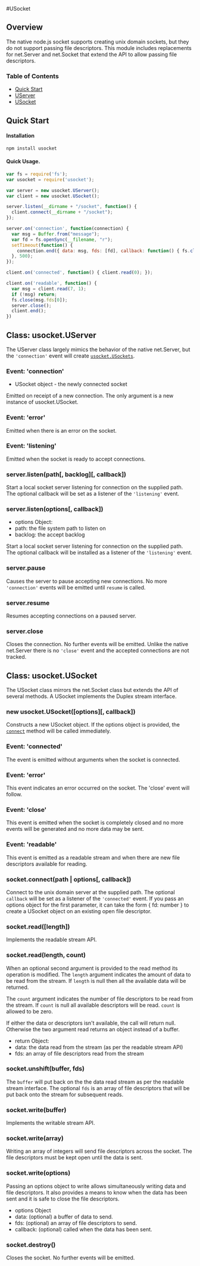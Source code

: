 #USocket

## Overview

The native node.js socket supports creating unix domain sockets, but
they do not support passing file descriptors. This module includes
replacements for net.Server and net.Socket that extend the API
to allow passing file descriptors.

### Table of Contents

 * [Quick Start](#quick-start)
 * [UServer](#class-usocketuserver)
 * [USocket](#class-usocketusocket)

## Quick Start

#### Installation

```shell
npm install usocket
```

#### Quick Usage.

```js
var fs = require('fs');
var usocket = require('usocket');

var server = new usocket.UServer();
var client = new usocket.USocket();

server.listen(__dirname + "/socket", function() {
  client.connect(__dirname + "/socket");
});

server.on('connection', function(connection) {
  var msg = Buffer.from("message");
  var fd = fs.openSync(__filename, "r");
  setTimeout(function() {
  	connection.end({ data: msg, fds: [fd], callback: function() { fs.close(fd); } });
  }, 500);
});

client.on('connected', function() { client.read(0); });

client.on('readable', function() {
  var msg = client.read(7, 1);
  if (!msg) return;
  fs.close(msg.fds[0]);
  server.close();
  client.end();
})
```

## Class: usocket.UServer

The UServer class largely mimics the behavior of the native net.Server, but
the `'connection'` event will create [`usocket.USockets`](#class-usocketusocket).

### Event: 'connection'

 * USocket object - the newly connected socket

Emitted on receipt of a new connection. The only argument is a new instance
of usocket.USocket.

### Event: 'error'

Emitted when there is an error on the socket.

### Event: 'listening'

Emitted when the socket is ready to accept connections.

### server.listen(path[, backlog][, callback])

Start a local socket server listening for connection on the supplied path.
The optional callback will be set as a listener of the `'listening'` event.

### server.listen(options[, callback])

 * options Object:
  * path: the file system path to listen on
  * backlog: the accept backlog

Start a local socket server listening for connection on the supplied path.
The optional callback will be installed as a listener of the `'listening'` event.

### server.pause

Causes the server to pause accepting new connections. No more `'connection'` events
will be emitted until `resume` is called.

### server.resume

Resumes accepting connections on a paused server.

### server.close

Closes the connection. No further events will be emitted. Unlike the native
net.Server there is no `'close'` event and the accepted connections are not
tracked.

## Class: usocket.USocket

The USocket class mirrors the net.Socket class but extends the API of several
methods. A USocket implements the Duplex stream interface.

### new usocket.USocket([options][, callback])

Constructs a new USocket object. If the options object is provided, the
[`connect`](#socketconnect) method will be called immediately.

### Event: 'connected'

The event is emitted without arguments when the socket is connected.

### Event: 'error'

This event indicates an error occurred on the socket. The 'close' event will
follow.

### Event: 'close'

This event is emitted when the socket is completely closed and no more
events will be generated and no more data may be sent.

### Event: 'readable'

This event is emitted as a readable stream and when there
are new file descriptors available for reading.

### socket.connect(path | options[, callback])

Connect to the unix domain server at the supplied path. The optional `callback`
will be set as a listener of the `'connected'` event. If you pass an options
object for the first parameter, it can take the form { fd: number } to create
a USocket object on an existing open file descriptor.

### socket.read([length])

Implements the readable stream API.

### socket.read(length, count)

When an optional second argument is provided to the read method its operation
is modified. The `length` argument indicates the amount of data to be read from
the stream. If `length` is null then all the available data will be returned.

The `count` argument indicates the number of file descriptors to be read from
the stream. If `count` is null all available descriptors will be read. `count`
is allowed to be zero.

If either the data or descriptors isn't available, the call will return
null. Otherwise the two argument read returns an object instead of a buffer.
 * return Object:
  * data: the data read from the stream (as per the readable stream API)
  * fds: an array of file descriptors read from the stream

### socket.unshift(buffer, fds)

The `buffer` will put back on the the data read stream as per the readable
stream interface. The optional `fds` is an array of file descriptors that
will be put back onto the stream for subsequent reads.

### socket.write(buffer)

Implements the writable stream API.

### socket.write(array)

Writing an array of integers will send file descriptors across the socket.
The file descriptors must be kept open until the data is sent.

### socket.write(options)

Passing an options object to write allows simultaneously writing data and
file descriptors.
It also provides a means to know when the data has been sent and it is safe
to close the file descriptors.
 * options Object
  * data: (optional) a buffer of data to send.
  * fds: (optional) an array of file descriptors to send.
  * callback: (optional) called when the data has been sent.

### socket.destroy()

Closes the socket. No further events will be emitted.
